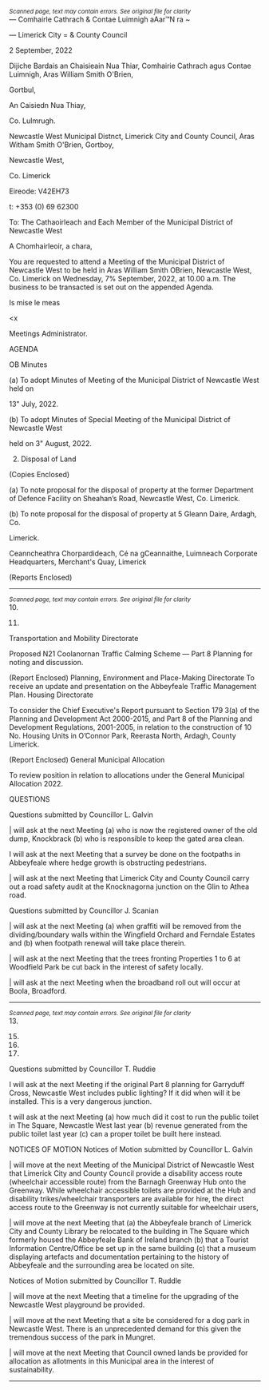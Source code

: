 *<small>Scanned page, text may contain errors. See original file for clarity</small>*  
— Comhairle Cathrach
& Contae Luimnigh
aAar™N ra ~

— Limerick City
= & County Council

2 September, 2022

Dijiche Bardais an Chaisieain Nua Thiar,
Comhairie Cathrach agus Contae Luimnigh,
Aras William Smith O'Brien,

Gortbul,

An Caisiedn Nua Thiay,

Co. Lulmrugh.

Newcastle West Municipal Distnct,
Limerick City and County Council,
Aras Witham Smith O'Brien,
Gortboy,

Newcastle West,

Co. Limerick

Eireode: V42EH73

t: +353 (0) 69 62300

To: The Cathaoirleach and Each Member of the Municipal District of Newcastle West

A Chomhairleoir, a chara,

You are requested to attend a Meeting of the Municipal District of Newcastle West to be held
in Aras William Smith OBrien, Newcastle West, Co. Limerick on Wednesday, 7% September,
2022, at 10.00 a.m. The business to be transacted is set out on the appended Agenda.

Is mise le meas

<x

Meetings Administrator.

AGENDA

OB Minutes

(a) To adopt Minutes of Meeting of the Municipal District of Newcastle West held on

13" July, 2022.

(b) To adopt Minutes of Special Meeting of the Municipal District of Newcastle West

held on 3" August, 2022.

2. Disposal of Land

(Copies Enclosed)

(a) To note proposal for the disposal of property at the former Department of Defence
Facility on Sheahan’s Road, Newcastle West, Co. Limerick.

(b) To note proposal for the disposal of property at 5 Gleann Daire, Ardagh, Co.

Limerick.

Ceanncheathra Chorpardideach, Cé na gCeannaithe, Luimneach
Corporate Headquarters, Merchant's Quay, Limerick

(Reports Enclosed)

---
*<small>Scanned page, text may contain errors. See original file for clarity</small>*  
10.

11.

Transportation and Mobility Directorate

Proposed N21 Coolanornan Traffic Calming Scheme — Part 8 Planning for noting and
discussion.

(Report Enclosed)
Planning, Environment and Place-Making Directorate
To receive an update and presentation on the Abbeyfeale Traffic Management Plan.
Housing Directorate

To consider the Chief Executive's Report pursuant to Section 179 3(a) of the Planning
and Development Act 2000-2015, and Part 8 of the Planning and Development
Regulations, 2001-2005, in relation to the construction of 10 No. Housing Units in
O’Connor Park, Reerasta North, Ardagh, County Limerick.

(Report Enclosed)
General Municipal Allocation

To review position in relation to allocations under the General Municipal Allocation
2022.

QUESTIONS

Questions submitted by Councillor L. Galvin

| will ask at the next Meeting (a) who is now the registered owner of the old dump,
Knockbrack (b) who is responsible to keep the gated area clean.

I will ask at the next Meeting that a survey be done on the footpaths in Abbeyfeale
where hedge growth is obstructing pedestrians.

| will ask at the next Meeting that Limerick City and County Council carry out a road
safety audit at the Knocknagorna junction on the Glin to Athea road.

Questions submitted by Councillor J. Scanian

| will ask at the next Meeting (a) when graffiti will be removed from the
dividing/boundary walls within the Wingfield Orchard and Ferndale Estates and
(b) when footpath renewal will take place therein.

| will ask at the next Meeting that the trees fronting Properties 1 to 6 at Woodfield
Park be cut back in the interest of safety locally.

| will ask at the next Meeting when the broadband roll out will occur at Boola,
Broadford.

---
*<small>Scanned page, text may contain errors. See original file for clarity</small>*  
13.

15.

16.

17.

Questions submitted by Councillor T. Ruddie

I will ask at the next Meeting if the original Part 8 planning for Garryduff Cross,
Newcastle West includes public lighting? If it did when will it be installed. This is a
very dangerous junction.

t will ask at the next Meeting (a) how much did it cost to run the public toilet in The
Square, Newcastle West last year (b) revenue generated from the public toilet last
year (c) can a proper toilet be built here instead.

NOTICES OF MOTION
Notices of Motion submitted by Councillor L. Galvin

| will move at the next Meeting of the Municipal District of Newcastle West that
Limerick City and County Council provide a disability access route (wheelchair
accessible route) from the Barnagh Greenway Hub onto the Greenway. While
wheelchair accessible toilets are provided at the Hub and disability trikes/wheelchair
transporters are available for hire, the direct access route to the Greenway is not
currently suitable for wheelchair users,

| will move at the next Meeting that (a) the Abbeyfeale branch of Limerick City and
County Library be relocated to the building in The Square which formerly housed the
Abbeyfeale Bank of Ireland branch (b) that a Tourist Information Centre/Office be set
up in the same building (c) that a museum displaying artefacts and documentation
pertaining to the history of Abbeyfeale and the surrounding area be located on site.

Notices of Motion submitted by Councillor T. Ruddle

| will move at the next Meeting that a timeline for the upgrading of the Newcastle
West playground be provided.

| will move at the next Meeting that a site be considered for a dog park in Newcastle
West. There is an unprecedented demand for this given the tremendous success of
the park in Mungret.

| will move at the next Meeting that Council owned lands be provided for allocation
as allotments in this Municipal area in the interest of sustainability.

---
